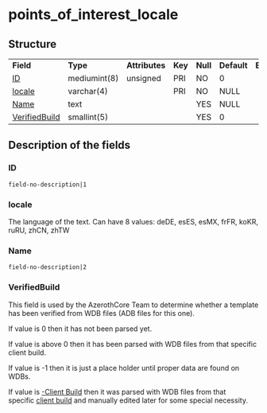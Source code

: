 # points\_of\_interest\_locale

## Structure

|                                 |              |                |         |          |             |           |             |
|---------------------------------|--------------|----------------|---------|----------|-------------|-----------|-------------|
| **Field**                       | **Type**     | **Attributes** | **Key** | **Null** | **Default** | **Extra** | **Comment** |
| [ID](#id)                       | mediumint(8) | unsigned       | PRI     | NO       | 0           |           |             |
| [locale](#locale)               | varchar(4)   |                | PRI     | NO       | NULL        |           |             |
| [Name](#name)                   | text         |                |         | YES      | NULL        |           |             |
| [VerifiedBuild](#verifiedbuild) | smallint(5)  |                |         | YES      | 0           |           |             |

## Description of the fields

### ID

`field-no-description|1`

### locale

The language of the text.
Can have 8 values: deDE, esES, esMX, frFR, koKR, ruRU, zhCN, zhTW

### Name

`field-no-description|2`

### VerifiedBuild

This field is used by the AzerothCore Team to determine whether a template has been verified from WDB files (ADB files for this one).

If value is 0 then it has not been parsed yet.

If value is above 0 then it has been parsed with WDB files from that specific client build.

If value is -1 then it is just a place holder until proper data are found on WDBs.

If value is [-Client Build](../auth/realmlist.md "DB:Auth:realmlist") then it was parsed with WDB files from that specific [client build](../auth/realmlist.md#gamebuild "DB:Auth:realmlist") and manually edited later for some special necessity.
